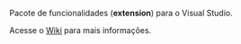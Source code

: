 Pacote de funcionalidades (**extension**) para o Visual Studio.

Acesse o [Wiki](https://github.com/wilsade/WSPack/wiki) para mais informações.
